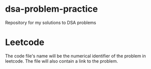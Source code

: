 # dsa-problem-practice
Repository for my solutions to DSA problems

# Leetcode
The code file's name will be the numerical identifier of the problem in leetcode. The file will also contain a link to the problem.